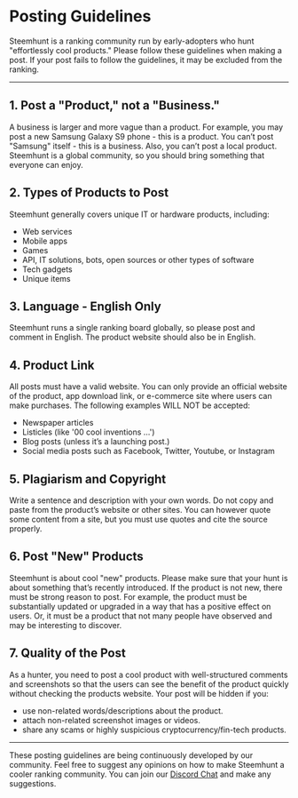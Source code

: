 # Posting Guidelines

Steemhunt is a ranking community run by early-adopters who hunt "effortlessly cool products." Please follow these guidelines when making a post. If your post fails to follow the guidelines, it may be excluded from the ranking.

---

## 1. Post a "Product," not a "Business."
A business is larger and more vague than a product. For example, you may post a new Samsung Galaxy S9 phone - this is a product. You can’t post "Samsung" itself - this is a business. Also, you can’t post a local product. Steemhunt is a global community, so you should bring something that everyone can enjoy.

## 2. Types of Products to Post
Steemhunt generally covers unique IT or hardware products, including:
* Web services
* Mobile apps
* Games
* API, IT solutions, bots, open sources or other types of software
* Tech gadgets
* Unique items

## 3. Language - English Only
Steemhunt runs a single ranking board globally, so please post and comment in English.
The product website should also be in English.

## 4. Product Link
All posts must have a valid website. You can only provide an official website of the product, app download link, or e-commerce site where users can make purchases. The following examples WILL NOT be accepted:
* Newspaper articles
* Listicles (like '00 cool inventions …')
* Blog posts (unless it’s a launching post.)
* Social media posts such as Facebook, Twitter, Youtube, or Instagram

## 5. Plagiarism and Copyright
Write a sentence and description with your own words. Do not copy and paste from the product’s website or other sites. You can however quote some content from a site, but you must use quotes and cite the source properly.

## 6. Post "New" Products
Steemhunt is about cool "new" products. Please make sure that your hunt is about something that’s recently introduced. If the product is not new, there must be strong reason to post. For example, the product must be substantially updated or upgraded in a way that has a positive effect on users. Or, it must be a product that not many people have observed and may be interesting to discover.

## 7. Quality of the Post
As a hunter, you need to post a cool product with well-structured comments and screenshots so that the users can see the benefit of the product quickly without checking the products website. Your post will be hidden if you:
* use non-related words/descriptions about the product.
* attach non-related screenshot images or videos.
* share any scams or highly suspicious cryptocurrency/fin-tech products.

---

These posting guidelines are being continuously developed by our community. Feel free to suggest any opinions on how to make Steemhunt a cooler ranking community. You can join our [Discord Chat](https://discord.gg/mWXpgks) and make any suggestions.

